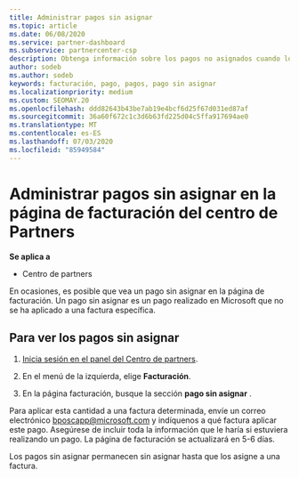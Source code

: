 ```yaml
---
title: Administrar pagos sin asignar
ms.topic: article
ms.date: 06/08/2020
ms.service: partner-dashboard
ms.subservice: partnercenter-csp
description: Obtenga información sobre los pagos no asignados cuando los vea en la página de facturación del centro de Partners. Aprenda también a aplicarlos a las facturas.
author: sodeb
ms.author: sodeb
keywords: facturación, pago, pagos, pago sin asignar
ms.localizationpriority: medium
ms.custom: SEOMAY.20
ms.openlocfilehash: ddd82643b43be7ab19e4bcf6d25f67d031ed87af
ms.sourcegitcommit: 36a60f672c1c3d6b63fd225d04c5ffa917694ae0
ms.translationtype: MT
ms.contentlocale: es-ES
ms.lasthandoff: 07/03/2020
ms.locfileid: "85949584"
---
```

# <a name="manage-unallocated-payments-on-your-partner-center-billing-page"></a>Administrar pagos sin asignar en la página de facturación del centro de Partners

**Se aplica a**

- Centro de partners

En ocasiones, es posible que vea un pago sin asignar en la página de facturación. Un pago sin asignar es un pago realizado en Microsoft que no se ha aplicado a una factura específica.

## <a name="to-view-your-unallocated-payments"></a>Para ver los pagos sin asignar

1. [Inicia sesión en el panel del Centro de partners](https://partner.microsoft.com/dashboard/home).

2. En el menú de la izquierda, elige **Facturación**.

3. En la página facturación, busque la sección **pago sin asignar** . 

Para aplicar esta cantidad a una factura determinada, envíe un correo electrónico bposcapp@microsoft.com y indíquenos a qué factura aplicar este pago. Asegúrese de incluir toda la información que le haría si estuviera realizando un pago. La página de facturación se actualizará en 5-6 días. 

Los pagos sin asignar permanecen sin asignar hasta que los asigne a una factura. 
